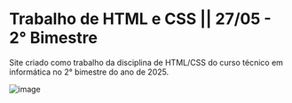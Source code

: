 # Trabalho de HTML e CSS || 27/05 - 2° Bimestre
 Site criado como trabalho da disciplina de HTML/CSS do curso técnico em informática no 2° bimestre do ano de 2025.

![image](https://github.com/user-attachments/assets/862043ab-a412-47ac-978a-b46007c0ee7d)
